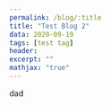 ```yaml
---
permalink: /blog/:title
title: "Test Blog 2"
data: 2020-09-19
tags: [test tag]
header:
excerpt: ""
mathjax: "true"
---
```


dad
